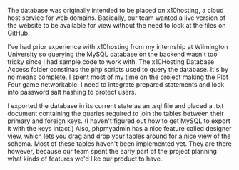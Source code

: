 The database was originally intended to be placed on x10hosting, a cloud host service for web domains.
Basically, our team wanted a live version of the website to be available for view without the need
to look at the files on GitHub.

I've had prior experience with x10hosting from my internship at Wilmington University so querying the
MySQL database on the backend wasn't too tricky since I had sample code to work with. The x10Hosting Database 
Access folder constinas the php scripts used to query the database. It's by no means complete. I spent most of my time on the project
making the Plot Four game networkable. I need to integrate prepared statements and look into password salt hashing
to protect users.

I exported the database in its current state as an .sql file and placed a .txt document containing
the queries required to join the tables between their primary and foreign keys. (I haven't figured out
how to get MySQL to export it with the keys intact.) Also, phpmyadmin has a nice feature called designer
view, which lets you drag and drop your tables around for a nice view of the schema. Most of these tables
haven't been implemented yet. They are there however, because our team spent the early part of the project
planning what kinds of features we'd like our product to have.